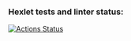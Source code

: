 ### Hexlet tests and linter status:
[![Actions Status](https://github.com/eskurihin/js-react-developer-project-12/actions/workflows/hexlet-check.yml/badge.svg)](https://github.com/eskurihin/js-react-developer-project-12/actions)